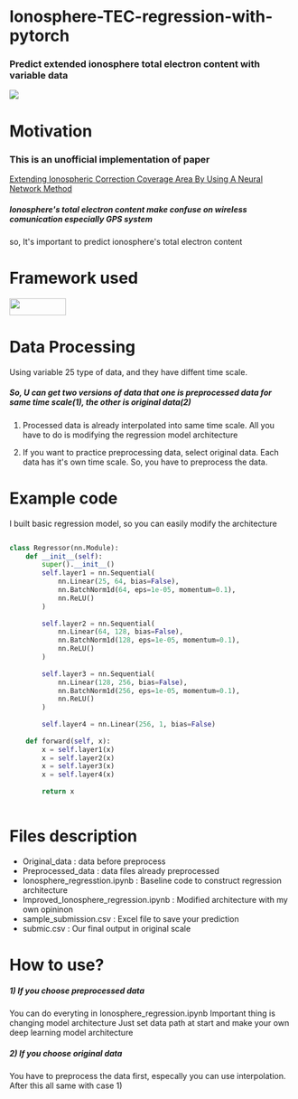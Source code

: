 # Ionosphere-TEC-regression-with-pytorch
### Predict extended ionosphere total electron content with variable data

<img src="https://static.sciencelearn.org.nz/images/images/000/000/248/full/Layers-of-the-ionosphere20150924-22493-1th64qk.jpg?1522293304"/>

# Motivation
### This is an unofficial implementation of paper
[Extending Ionospheric Correction Coverage Area By Using A Neural 
Network Method](http://koreascience.or.kr/article/JAKO201614652759635.page)

##### Ionosphere's total electron content make confuse on wireless comunication especially GPS system

so, It's important to predict ionosphere's total electron content

# Framework used
<img src="https://img.shields.io/badge/PyTorch-EE4C2C?style=flat-square&logo=PyTorch&logoColor=white" height="30px" width="100px"/></a>

# Data Processing
Using variable 25 type of data, and they have diffent time scale.

##### So, U can get two versions of data that one is preprocessed data for same time scale(1), the other is original data(2)

1) Processed data is already interpolated into same time scale. All you have to do is modifying the regression model architecture

2) If you want to practice preprocessing data, select original data. Each data has it's own time scale. So, you have to preprocess the data.

# Example code
I built basic regression model, so you can easily modify the architecture

```python

class Regressor(nn.Module):
    def __init__(self):
        super().__init__()
        self.layer1 = nn.Sequential(
            nn.Linear(25, 64, bias=False),
            nn.BatchNorm1d(64, eps=1e-05, momentum=0.1),
            nn.ReLU()
        )
        
        self.layer2 = nn.Sequential(
            nn.Linear(64, 128, bias=False),
            nn.BatchNorm1d(128, eps=1e-05, momentum=0.1),
            nn.ReLU()
        )
        
        self.layer3 = nn.Sequential(
            nn.Linear(128, 256, bias=False),
            nn.BatchNorm1d(256, eps=1e-05, momentum=0.1),
            nn.ReLU()
        )
        
        self.layer4 = nn.Linear(256, 1, bias=False)
        
    def forward(self, x):
        x = self.layer1(x)
        x = self.layer2(x)
        x = self.layer3(x)
        x = self.layer4(x)
      
        return x
        
```

# Files description
- Original_data : data before preprocess
- Preprocessed_data : data files already preprocessed
- Ionosphere_regresstion.ipynb : Baseline code to construct regression architecture
- Improved_Ionosphere_regression.ipynb : Modified architecture with my own opininon
- sample_submission.csv : Excel file to save your prediction
- submic.csv : Our final output in original scale

# How to use?

##### 1) If you choose preprocessed data
You can do everyting in Ionosphere_regression.ipynb
Important thing is changing model architecture
Just set data path at start and make your own deep learning model architecture

##### 2) If you choose original data
You have to preprocess the data first, especally you can use interpolation.
After this all same with case 1)
